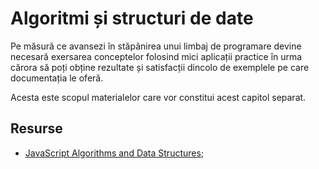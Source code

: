 # Algoritmi și structuri de date

Pe măsură ce avansezi în stăpânirea unui limbaj de programare devine necesară exersarea conceptelor folosind mici aplicații practice în urma cărora să poți obține rezultate și satisfacții dincolo de exemplele pe care documentația le oferă.

Acesta este scopul materialelor care vor constitui acest capitol separat.


## Resurse

- [JavaScript Algorithms and Data Structures](https://www.freecodecamp.org/learn/javascript-algorithms-and-data-structures/);
